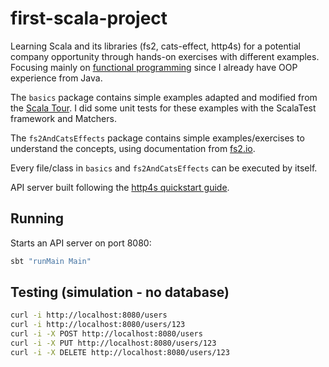 # first-scala-project

Learning Scala and its libraries (fs2, cats-effect, http4s) for a potential company opportunity through hands-on exercises with different examples. Focusing mainly on [functional programming](https://docs.scala-lang.org/tour/tour-of-scala.html) since I already have OOP experience from Java.

The `basics` package contains simple examples adapted and modified from the [Scala Tour](https://docs.scala-lang.org/tour/tour-of-scala.html). I did some unit tests for these examples with the ScalaTest framework and Matchers.

The `fs2AndCatsEffects` package contains simple examples/exercises to understand the concepts, using documentation from [fs2.io](https://fs2.io/#/guide).

Every file/class in `basics` and `fs2AndCatsEffects` can be executed by itself.


API server built following the [http4s quickstart guide](https://http4s.org/v1/docs/quickstart.html#giter8-template).

## Running

Starts an API server on port 8080:
```bash
sbt "runMain Main"
```

## Testing (simulation - no database)

```bash
curl -i http://localhost:8080/users
curl -i http://localhost:8080/users/123
curl -i -X POST http://localhost:8080/users
curl -i -X PUT http://localhost:8080/users/123
curl -i -X DELETE http://localhost:8080/users/123
```
